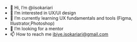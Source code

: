 - 👋 Hi, I’m @iisokariari
- 👀 I’m interested in UX/UI design
- 🌱 I’m currently learning UX fundamentals and tools (Figma, Illustrator,Photoshop)
- 💞️ I’m looking for a mentor
- 📫 How to reach me ibiye.isokariari@gmail.com

<!---
iisokariari/iisokariari is a ✨ special ✨ repository because its `README.md` (this file) appears on your GitHub profile.
You can click the Preview link to take a look at your changes.
--->
